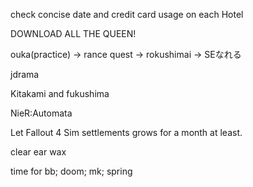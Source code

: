 check concise date and credit card usage on each Hotel

DOWNLOAD ALL THE QUEEN!

ouka(practice) -> rance quest -> rokushimai -> SEなれる

jdrama

Kitakami and fukushima

NieR:Automata

Let Fallout 4 Sim settlements grows for a month at least.

clear ear wax

time for 
bb;
doom;
mk; spring
